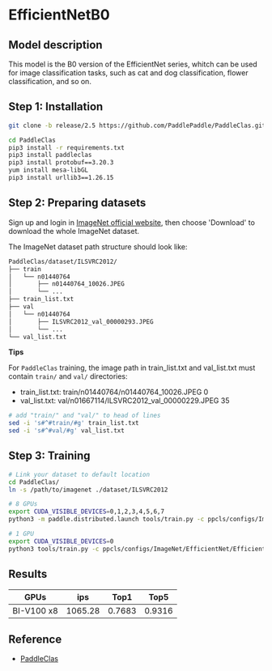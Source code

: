 # EfficientNetB0

## Model description

This model is the B0 version of the EfficientNet series, whitch can be used for image classification tasks, such as cat and dog classification, flower classification, and so on.

## Step 1: Installation

```bash
git clone -b release/2.5 https://github.com/PaddlePaddle/PaddleClas.git

cd PaddleClas
pip3 install -r requirements.txt
pip3 install paddleclas
pip3 install protobuf==3.20.3
yum install mesa-libGL 
pip3 install urllib3==1.26.15

```


## Step 2: Preparing datasets

Sign up and login in [ImageNet official website](https://www.image-net.org/index.php), then choose 'Download' to download the whole ImageNet dataset. 

The ImageNet dataset path structure should look like:

```bash
PaddleClas/dataset/ILSVRC2012/
├── train
│   └── n01440764
│       ├── n01440764_10026.JPEG
│       └── ...
├── train_list.txt
├── val
│   └── n01440764
│       ├── ILSVRC2012_val_00000293.JPEG
│       └── ...
└── val_list.txt
```

**Tips**

For `PaddleClas` training, the image path in train_list.txt and val_list.txt must contain `train/` and `val/` directories:
- train_list.txt: train/n01440764/n01440764_10026.JPEG 0
- val_list.txt: val/n01667114/ILSVRC2012_val_00000229.JPEG 35

```bash
# add "train/" and "val/" to head of lines
sed -i 's#^#train/#g' train_list.txt
sed -i 's#^#val/#g' val_list.txt
```

## Step 3: Training

```bash
# Link your dataset to default location
cd PaddleClas/
ln -s /path/to/imagenet ./dataset/ILSVRC2012

# 8 GPUs
export CUDA_VISIBLE_DEVICES=0,1,2,3,4,5,6,7
python3 -m paddle.distributed.launch tools/train.py -c ppcls/configs/ImageNet/EfficientNet/EfficientNetB0.yaml

# 1 GPU
export CUDA_VISIBLE_DEVICES=0
python3 tools/train.py -c ppcls/configs/ImageNet/EfficientNet/EfficientNetB0.yaml
```

## Results

| GPUs| ips | Top1 | Top5 |
| ------ | ----------  |--------------|--------------|
|  BI-V100 x8 |   1065.28      | 0.7683 | 0.9316 |

## Reference
- [PaddleClas](https://github.com/PaddlePaddle/PaddleClas/tree/release/2.5)